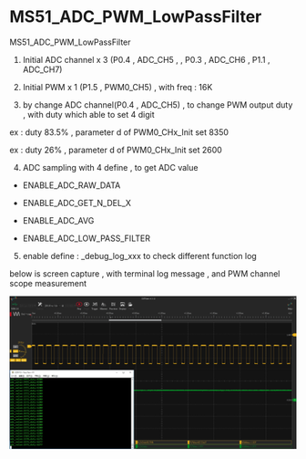 # MS51_ADC_PWM_LowPassFilter
 MS51_ADC_PWM_LowPassFilter

1. Initial ADC channel x 3 (P0.4 , ADC_CH5 , , P0.3 , ADC_CH6 , P1.1 , ADC_CH7)

2. Initial PWM x 1 (P1.5 , PWM0_CH5) , with freq : 16K

3. by change ADC channel(P0.4 , ADC_CH5) , to change PWM output duty , with duty which able to set 4 digit

ex : duty 83.5% , parameter d of PWM0_CHx_Init set 8350 

ex : duty 26% , parameter d of PWM0_CHx_Init set 2600

4. ADC sampling with 4 define , to get ADC value 

- ENABLE_ADC_RAW_DATA

- ENABLE_ADC_GET_N_DEL_X

- ENABLE_ADC_AVG

- ENABLE_ADC_LOW_PASS_FILTER


5. enable define : _debug_log_xxx to check different function log

below is screen capture , with terminal log message , and PWM channel scope measurement

![image](https://github.com/released/MS51_ADC_PWM_LowPassFilter/blob/main/capture.jpg)

